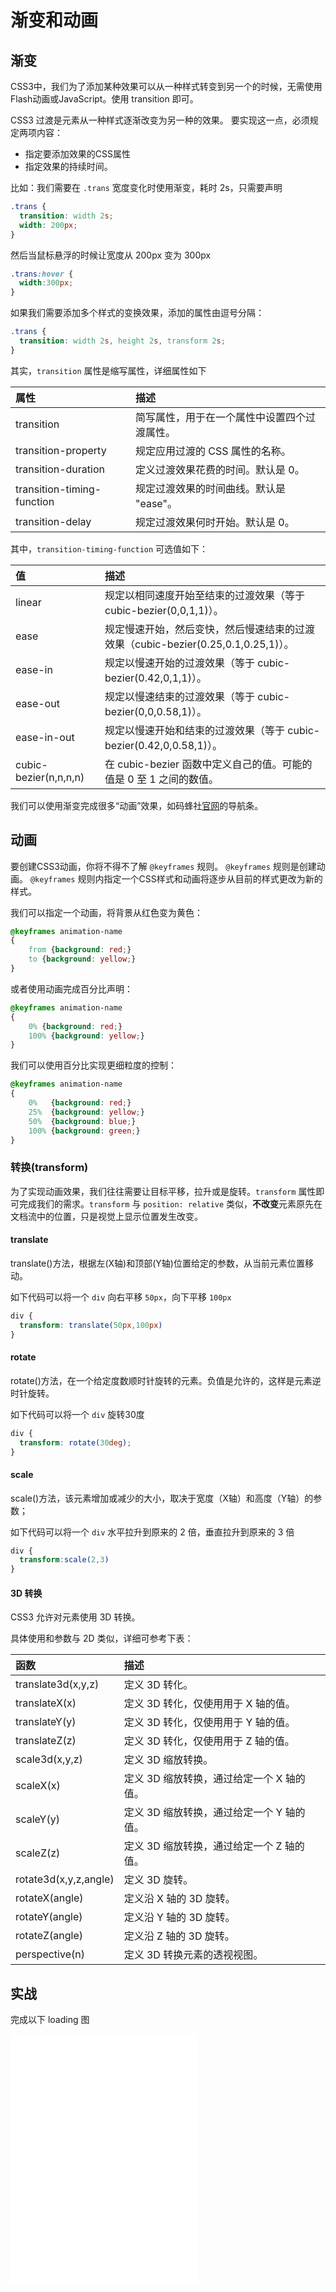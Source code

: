 # 渐变和动画

## 渐变

CSS3中，我们为了添加某种效果可以从一种样式转变到另一个的时候，无需使用Flash动画或JavaScript。使用 transition 即可。

CSS3 过渡是元素从一种样式逐渐改变为另一种的效果。
要实现这一点，必须规定两项内容：
- 指定要添加效果的CSS属性
- 指定效果的持续时间。

比如：我们需要在 `.trans` 宽度变化时使用渐变，耗时 2s，只需要声明

```css
.trans {
  transition: width 2s;
  width: 200px;
}
```

然后当鼠标悬浮的时候让宽度从 200px 变为 300px

```css
.trans:hover {
  width:300px;
}
```

如果我们需要添加多个样式的变换效果，添加的属性由逗号分隔：

```css
.trans {
  transition: width 2s, height 2s, transform 2s;
}
```

其实，`transition` 属性是缩写属性，详细属性如下

|属性	 |描述 |
|:----|:---|
|transition |	简写属性，用于在一个属性中设置四个过渡属性。|
|transition-property |	规定应用过渡的 CSS 属性的名称。|
|transition-duration |	定义过渡效果花费的时间。默认是 0。|
|transition-timing-function |	规定过渡效果的时间曲线。默认是 "ease"。|
|transition-delay |	规定过渡效果何时开始。默认是 0。|

其中，`transition-timing-function` 可选值如下：

|值	| 描述 |
|:---|:----|
|linear |	规定以相同速度开始至结束的过渡效果（等于 cubic-bezier(0,0,1,1)）。|
|ease |	规定慢速开始，然后变快，然后慢速结束的过渡效果（cubic-bezier(0.25,0.1,0.25,1)）。|
|ease-in |	规定以慢速开始的过渡效果（等于 cubic-bezier(0.42,0,1,1)）。|
|ease-out |	规定以慢速结束的过渡效果（等于 cubic-bezier(0,0,0.58,1)）。|
|ease-in-out |	规定以慢速开始和结束的过渡效果（等于 cubic-bezier(0.42,0,0.58,1)）。|
|cubic-bezier(n,n,n,n) |	在 cubic-bezier 函数中定义自己的值。可能的值是 0 至 1 之间的数值。|


我们可以使用渐变完成很多“动画”效果，如码蜂社[官网](https://www.mafengshe.com)的导航条。

## 动画

要创建CSS3动画，你将不得不了解 `@keyframes` 规则。
`@keyframes` 规则是创建动画。 `@keyframes` 规则内指定一个CSS样式和动画将逐步从目前的样式更改为新的样式。

我们可以指定一个动画，将背景从红色变为黄色：

```css
@keyframes animation-name
{
    from {background: red;}
    to {background: yellow;}
}
```

或者使用动画完成百分比声明：

```css
@keyframes animation-name
{
    0% {background: red;}
    100% {background: yellow;}
}
```

我们可以使用百分比实现更细粒度的控制：

```css
@keyframes animation-name
{
    0%   {background: red;}
    25%  {background: yellow;}
    50%  {background: blue;}
    100% {background: green;}
}
```

### 转换(transform)

为了实现动画效果，我们往往需要让目标平移，拉升或是旋转。`transform` 属性即可完成我们的需求。`transform` 与 `position: relative` 类似，**不改变**元素原先在文档流中的位置，只是视觉上显示位置发生改变。

#### translate

translate()方法，根据左(X轴)和顶部(Y轴)位置给定的参数，从当前元素位置移动。

如下代码可以将一个 `div` 向右平移 `50px`，向下平移 `100px`

```css
div {
  transform: translate(50px,100px)
}
```

#### rotate

rotate()方法，在一个给定度数顺时针旋转的元素。负值是允许的，这样是元素逆时针旋转。

如下代码可以将一个 `div` 旋转30度

```css
div {
  transform: rotate(30deg);
}
```


#### scale

scale()方法，该元素增加或减少的大小，取决于宽度（X轴）和高度（Y轴）的参数；

如下代码可以将一个 `div` 水平拉升到原来的 2 倍，垂直拉升到原来的 3 倍

```css
div {
  transform:scale(2,3)
}
```


#### 3D 转换

CSS3 允许对元素使用 3D 转换。

具体使用和参数与 2D 类似，详细可参考下表：

|函数 |	描述|
|:----|:---|
|translate3d(x,y,z) |	定义 3D 转化。|
|translateX(x) |	定义 3D 转化，仅使用用于 X 轴的值。|
|translateY(y) |	定义 3D 转化，仅使用用于 Y 轴的值。|
|translateZ(z) |	定义 3D 转化，仅使用用于 Z 轴的值。|
|scale3d(x,y,z) |	定义 3D 缩放转换。|
|scaleX(x) |	定义 3D 缩放转换，通过给定一个 X 轴的值。|
|scaleY(y) |	定义 3D 缩放转换，通过给定一个 Y 轴的值。|
|scaleZ(z) |	定义 3D 缩放转换，通过给定一个 Z 轴的值。|
|rotate3d(x,y,z,angle) |	定义 3D 旋转。|
|rotateX(angle) |	定义沿 X 轴的 3D 旋转。|
|rotateY(angle) |	定义沿 Y 轴的 3D 旋转。|
|rotateZ(angle) |	定义沿 Z 轴的 3D 旋转。|
|perspective(n) |	定义 3D 转换元素的透视视图。|


## 实战

完成以下 loading 图

<iframe src="./assets/loading1.html" height="200" frameborder="no"></iframe>
<iframe src="./assets/loading2.html" height="200" frameborder="no"></iframe>